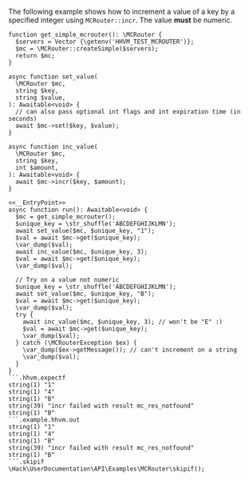 The following example shows how to increment a value of a key by a specified integer using `MCRouter::incr`. The value **must** be numeric.

```basic-usage.hack
function get_simple_mcrouter(): \MCRouter {
  $servers = Vector {\getenv('HHVM_TEST_MCROUTER')};
  $mc = \MCRouter::createSimple($servers);
  return $mc;
}

async function set_value(
  \MCRouter $mc,
  string $key,
  string $value,
): Awaitable<void> {
  // can also pass optional int flags and int expiration time (in seconds)
  await $mc->set($key, $value);
}

async function inc_value(
  \MCRouter $mc,
  string $key,
  int $amount,
): Awaitable<void> {
  await $mc->incr($key, $amount);
}

<<__EntryPoint>>
async function run(): Awaitable<void> {
  $mc = get_simple_mcrouter();
  $unique_key = \str_shuffle('ABCDEFGHIJKLMN');
  await set_value($mc, $unique_key, "1");
  $val = await $mc->get($unique_key);
  \var_dump($val);
  await inc_value($mc, $unique_key, 3);
  $val = await $mc->get($unique_key);
  \var_dump($val);

  // Try on a value not numeric
  $unique_key = \str_shuffle('ABCDEFGHIJKLMN');
  await set_value($mc, $unique_key, "B");
  $val = await $mc->get($unique_key);
  \var_dump($val);
  try {
    await inc_value($mc, $unique_key, 3); // won't be "E" :)
    $val = await $mc->get($unique_key);
    \var_dump($val);
  } catch (\MCRouterException $ex) {
    \var_dump($ex->getMessage()); // can't increment on a string
    \var_dump($val);
  }
}
```.hhvm.expectf
string(1) "1"
string(1) "4"
string(1) "B"
string(39) "incr failed with result mc_res_notfound"
string(1) "B"
```.example.hhvm.out
string(1) "1"
string(1) "4"
string(1) "B"
string(39) "incr failed with result mc_res_notfound"
string(1) "B"
```.skipif
\Hack\UserDocumentation\API\Examples\MCRouter\skipif();
```
